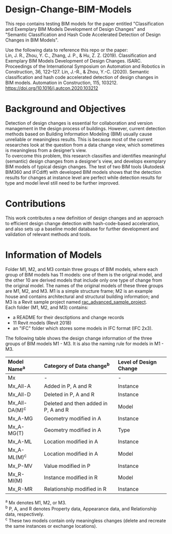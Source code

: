 # Design-Change-BIM-Models

This repo contains testing BIM models for the paper entitled "Classification and Exemplary BIM Models Development of Design Changes" and "Semantic Classification and Hash Code Accelerated Detection of Design Changes in BIM Models".   

Use the following data to reference this repo or the paper:  
Lin, J. R., Zhou, Y. C., Zhang, J. P., & Hu, Z. Z. (2019). Classification and Exemplary BIM Models Development of Design Changes. ISARC. Proceedings of the International Symposium on Automation and Robotics in Construction, 36, 122–127.
Lin, J.-R., & Zhou, Y.-C. (2020). Semantic classification and hash code accelerated detection of design changes in BIM models. Automation in Construction, 115, 103212. https://doi.org/10.1016/j.autcon.2020.103212


# Background and Objectives

Detection of design changes is essential for collaboration and version management in the design process of buildings. However, current detection methods based on Building Information Modeling (BIM) usually cause unreliable or meaningless results. This is because most of the current researches look at the question from a data change view, which sometimes is meaningless from a designer’s view.  
To overcome this problem, this research classifies and identifies meaningful (semantic) design changes from a designer's view, and develops exemplary BIM models of typical design changes. The test of two BIM tools (Autodesk BIM360 and IFCdiff) with developed BIM models shows that the detection results for changes at instance level are perfect while detection results for type and model level still need to be further improved. 

# Contributions

This work contributes a new definition of design changes and an approach to efficient design change detection with hash-code-based acceleration, and also sets up a baseline model database for further development and validation of relevant methods and tools.

# Information of Models

Folder M1, M2, and M3 contain three groups of BIM models, where each group of BIM models has 11 models: one of them is the original model, and the other 10 are derived models that include only one type of change from the original model. The names of the original models of these three groups are M1, M2, and M3. M1 is a simple structure frame; M2 is an example house and contains architectural and structural building information; and M3 is a Revit sample project named [rac_advanced_sample_project](http://www.autodesk.com/revit-rac-advanced-sample-project-2018-enu).   
Each folder (M1, M2, and M3) contains:
- a README for their desctiptions and change records
- 11 Revit models (Revit 2018)
- an "IFC" folder which stores some models in IFC format (IFC 2x3).

The following table shows the design change information of the three groups of BIM models M1 - M3. It is also the naming rule for models in M1 - M3.  

|Model Name<sup>a</sup>|Category of Data change<sup>b</sup>|Level of Design Change|
|:--|:--|:--|
|Mx|-|-|
|Mx_All-A|Added in P, A and R|Instance|
|Mx_All-D|Deleted in P, A and R|Instance|
|Mx_All-DA(M)<sup>c</sup>|Deleted and then added in P, A and R|Model|
|Mx_A-MG|Geometry modified in A|Instance|
|Mx_A-MG(T)|Geometry modified in A|Type|
|Mx_A-ML|Location modified in A|Instance|
|Mx_A-ML(M)<sup>c</sup>|Location modified in A|Model|
|Mx_P-MV|Value modified in P|Instance|
|Mx_R-MI(M)|Instance modified in R|Model|
|Mx_R-MR|Relationship modified in R|Instance|

<sup>a</sup> Mx denotes M1, M2, or M3.  
<sup>b</sup> P, A, and R denotes Property data, Appearance data, and Relationship data, respectively.  
<sup>c</sup> These two models contain only meaningless changes (delete and recreate the same instances or exchange locations). 
